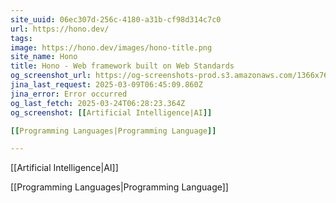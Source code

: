 ```yaml
---
site_uuid: 06ec307d-256c-4180-a31b-cf98d314c7c0
url: https://hono.dev/
tags: 
image: https://hono.dev/images/hono-title.png
site_name: Hono
title: Hono - Web framework built on Web Standards
og_screenshot_url: https://og-screenshots-prod.s3.amazonaws.com/1366x768/80/false/0674e1a25398292efd317f452338478855759c284158a73c7e5330af5a415d10.jpeg
jina_last_request: 2025-03-09T06:45:09.860Z
jina_error: Error occurred
og_last_fetch: 2025-03-24T06:28:23.364Z
og_screenshot: [[Artificial Intelligence|AI]]

[[Programming Languages|Programming Language]]

---
```

[[Artificial Intelligence|AI]]

[[Programming Languages|Programming Language]]
